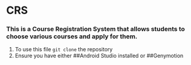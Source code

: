 # CRS
### This is a Course Registration System that allows students to choose various courses and apply for them.

1. To use this file `git clone` the repository
2. Ensure you have either ##Android Studio installed or ##Genymotion
